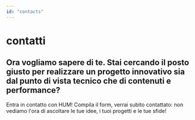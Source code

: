 ```yaml
---
id: "contacts"
---
```


# contatti

<ContactsBody>

<div>

## Ora vogliamo sapere di te. Stai cercando il posto giusto per realizzare un progetto innovativo sia dal punto di vista tecnico che di contenuti e performance?

Entra in contatto con HUM! Compila il form, verrai subito contattato: non vediamo l'ora di ascoltare le tue idee, i tuoi progetti e le tue sfide!

</div>

<ContactsForm />

</ContactsBody>
